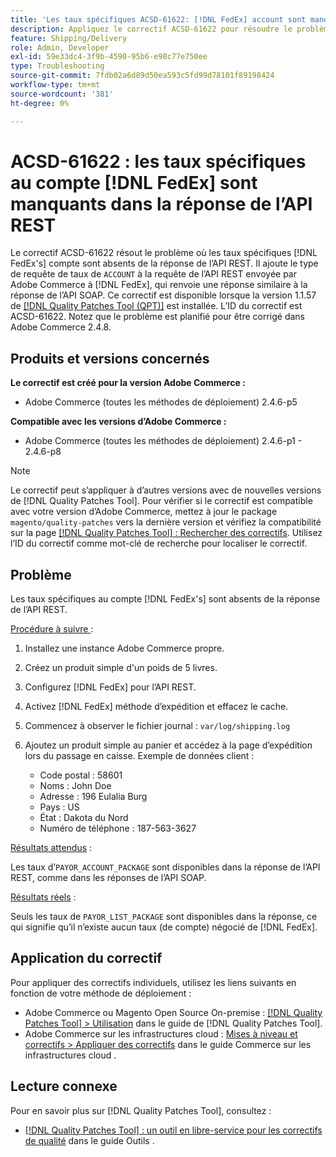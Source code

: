 ```yaml
---
title: 'Les taux spécifiques ACSD-61622: [!DNL FedEx] account sont manquants dans la réponse de l’API REST'
description: Appliquez le correctif ACSD-61622 pour résoudre le problème d’Adobe Commerce où les taux spécifiques  [!DNL FedEx]  compte sont absents de la réponse de l’API REST.
feature: Shipping/Delivery
role: Admin, Developer
exl-id: 59e33dc4-3f9b-4590-95b6-e98c77e750ee
type: Troubleshooting
source-git-commit: 7fdb02a6d89d50ea593c5fd99d78101f89198424
workflow-type: tm+mt
source-wordcount: '381'
ht-degree: 0%

---
```


# ACSD-61622 : les taux spécifiques au compte [!DNL FedEx] sont manquants dans la réponse de l’API REST

Le correctif ACSD-61622 résout le problème où les taux spécifiques [!DNL FedEx's] compte sont absents de la réponse de l’API REST. Il ajoute le type de requête de taux de `ACCOUNT` à la requête de l’API REST envoyée par Adobe Commerce à [!DNL FedEx], qui renvoie une réponse similaire à la réponse de l’API SOAP. Ce correctif est disponible lorsque la version 1.1.57 de [[!DNL Quality Patches Tool (QPT)]](/help/tools/quality-patches-tool/quality-patches-tool-to-self-serve-quality-patches.md) est installée. L’ID du correctif est ACSD-61622. Notez que le problème est planifié pour être corrigé dans Adobe Commerce 2.4.8.

## Produits et versions concernés

**Le correctif est créé pour la version Adobe Commerce :**

* Adobe Commerce (toutes les méthodes de déploiement) 2.4.6-p5

**Compatible avec les versions d’Adobe Commerce :**

* Adobe Commerce (toutes les méthodes de déploiement) 2.4.6-p1 - 2.4.6-p8

>[!NOTE]
>
>Le correctif peut s’appliquer à d’autres versions avec de nouvelles versions de [!DNL Quality Patches Tool]. Pour vérifier si le correctif est compatible avec votre version d’Adobe Commerce, mettez à jour le package `magento/quality-patches` vers la dernière version et vérifiez la compatibilité sur la page [[!DNL Quality Patches Tool] : Rechercher des correctifs](https://experienceleague.adobe.com/tools/commerce-quality-patches/index.html?lang=fr). Utilisez l’ID du correctif comme mot-clé de recherche pour localiser le correctif.

## Problème

Les taux spécifiques au compte [!DNL FedEx's] sont absents de la réponse de l’API REST.

<u>Procédure à suivre </u> :

1. Installez une instance Adobe Commerce propre.
1. Créez un produit simple d&#39;un poids de 5 livres.
1. Configurez [!DNL FedEx] pour l’API REST.
1. Activez [!DNL FedEx] méthode d’expédition et effacez le cache.
1. Commencez à observer le fichier journal : `var/log/shipping.log`
1. Ajoutez un produit simple au panier et accédez à la page d’expédition lors du passage en caisse. Exemple de données client :

   * Code postal : 58601
   * Noms : John Doe
   * Adresse : 196 Eulalia Burg
   * Pays : US
   * État : Dakota du Nord
   * Numéro de téléphone : 187-563-3627

<u>Résultats attendus</u> :

Les taux d’`PAYOR_ACCOUNT_PACKAGE` sont disponibles dans la réponse de l’API REST, comme dans les réponses de l’API SOAP.

<u>Résultats réels</u> :

Seuls les taux de `PAYOR_LIST_PACKAGE` sont disponibles dans la réponse, ce qui signifie qu’il n’existe aucun taux (de compte) négocié de [!DNL FedEx].

## Application du correctif

Pour appliquer des correctifs individuels, utilisez les liens suivants en fonction de votre méthode de déploiement :

* Adobe Commerce ou Magento Open Source On-premise : [[!DNL Quality Patches Tool] > Utilisation](/help/tools/quality-patches-tool/usage.md) dans le guide de [!DNL Quality Patches Tool].
* Adobe Commerce sur les infrastructures cloud : [Mises à niveau et correctifs > Appliquer des correctifs](https://experienceleague.adobe.com/docs/commerce-cloud-service/user-guide/develop/upgrade/apply-patches.html?lang=fr) dans le guide Commerce sur les infrastructures cloud .

## Lecture connexe

Pour en savoir plus sur [!DNL Quality Patches Tool], consultez :

* [[!DNL Quality Patches Tool] : un outil en libre-service pour les correctifs de qualité](/help/tools/quality-patches-tool/quality-patches-tool-to-self-serve-quality-patches.md) dans le guide Outils .
